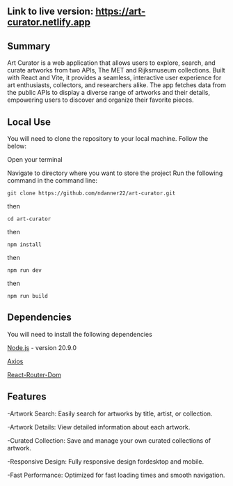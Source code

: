 ## Link to live version: https://art-curator.netlify.app

## Summary

Art Curator is a web application that allows users to explore, search, and curate artworks from two APIs, The MET and Rijksmuseum collections. Built with React and Vite, it provides a seamless, interactive user experience for art enthusiasts, collectors, and researchers alike. The app fetches data from the public APIs to display a diverse range of artworks and their details, empowering users to discover and organize their favorite pieces.

## Local Use
You will need to clone the repository to your local machine. Follow the below:

Open your terminal

Navigate to directory where you want to store the project
Run the following command in the command line:

`git clone https://github.com/ndanner22/art-curator.git`

  then
  
`cd art-curator`
  
  then
  
`npm install`
  
  then
  
`npm run dev`
  
  then
  
`npm run build`

## Dependencies
You will need to install the following dependencies

[Node.js](https://nodejs.org/en) - version 20.9.0

[Axios](https://axios-http.com)

[React-Router-Dom](https://reactrouter.com/en/main)

## Features
-Artwork Search: Easily search for artworks by title, artist, or collection.

-Artwork Details: View detailed information about each artwork.

-Curated Collection: Save and manage your own curated collections of artwork.

-Responsive Design: Fully responsive design fordesktop and mobile.

-Fast Performance: Optimized for fast loading times and smooth navigation.
